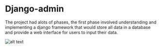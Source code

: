 # Django-admin
The project had alots of phases, the first phase involved understanding and implementing a django framework that would store all data in a database and provide a web interface for users to input their data. 

![alt text](https://astra.icu/saepng.png)
